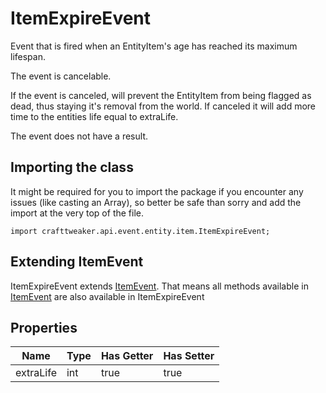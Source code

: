 # ItemExpireEvent

Event that is fired when an EntityItem's age has reached its maximum lifespan.

The event is cancelable.

If the event is canceled, will prevent the EntityItem from being flagged as dead, thus staying it's removal from the world. If canceled it will add more time to the entities life equal to extraLife.

The event does not have a result.



## Importing the class

It might be required for you to import the package if you encounter any issues (like casting an Array), so better be safe than sorry and add the import at the very top of the file.
```zenscript
import crafttweaker.api.event.entity.item.ItemExpireEvent;
```


## Extending ItemEvent

ItemExpireEvent extends [ItemEvent](/forge/api/event/entity/ItemEvent). That means all methods available in [ItemEvent](/forge/api/event/entity/ItemEvent) are also available in ItemExpireEvent

## Properties

|   Name    | Type | Has Getter | Has Setter |
|-----------|------|------------|------------|
| extraLife | int  | true       | true       |

